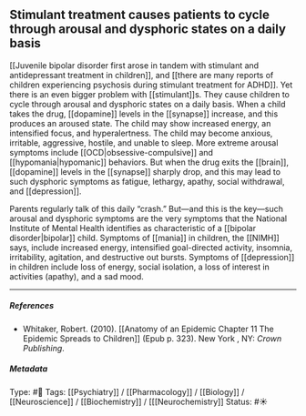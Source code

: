 ## Stimulant treatment causes patients to cycle through arousal and dysphoric states on a daily basis # 

[[Juvenile bipolar disorder first arose in tandem with stimulant and antidepressant treatment in children]], and  [[there are many reports of children experiencing psychosis during stimulant treatment for ADHD]]. Yet there is an even bigger problem with [[stimulant]]s. They cause children to cycle through arousal and dysphoric states on a daily basis. When a child takes the drug, [[dopamine]] levels in the [[synapse]] increase, and this produces an aroused state. The child may show increased energy, an intensified focus, and hyperalertness. The child may become anxious, irritable, aggressive, hostile, and unable to sleep. More extreme arousal symptoms include [[OCD|obsessive-compulsive]] and [[hypomania|hypomanic]] behaviors. But when the drug exits the [[brain]], [[dopamine]] levels in the [[synapse]] sharply drop, and this may lead to such dysphoric symptoms as fatigue, lethargy, apathy, social withdrawal, and [[depression]]. 

Parents regularly talk of this daily “crash.” But—and this is the key—such arousal and dysphoric symptoms are the very symptoms that the National Institute of Mental Health identifies as characteristic of a [[bipolar disorder|bipolar]] child. Symptoms of [[mania]] in children, the [[NIMH]] says, include increased energy, intensified goal-directed activity, insomnia, irritability, agitation, and destructive out bursts. Symptoms of [[depression]] in children include loss of energy, social isolation, a loss of interest in activities (apathy), and a sad mood.

___

##### References

- Whitaker, Robert. (2010). [[Anatomy of an Epidemic Chapter 11 The Epidemic Spreads to Children]] (Epub p. 323). New York , NY: _Crown Publishing_.

##### Metadata

Type: #🔴 
Tags: [[Psychiatry]] / [[Pharmacology]] / [[Biology]] / [[Neuroscience]] / [[Biochemistry]] / [[[Neurochemistry]] 
Status: #☀️ 